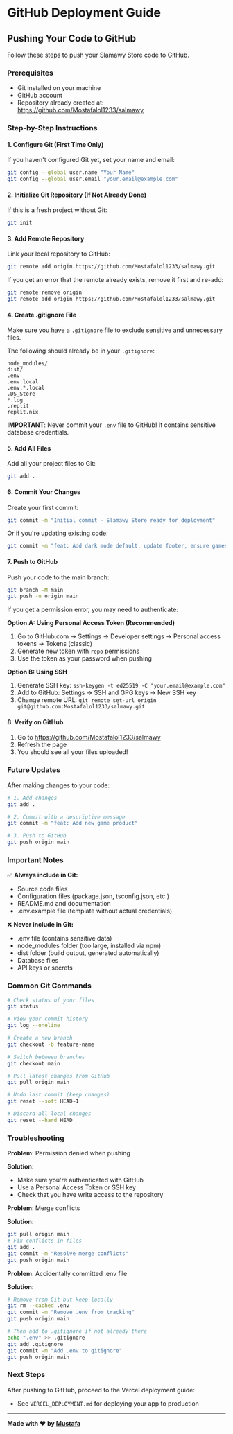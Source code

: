 # GitHub Deployment Guide

## Pushing Your Code to GitHub

Follow these steps to push your Slamawy Store code to GitHub.

### Prerequisites

- Git installed on your machine
- GitHub account
- Repository already created at: https://github.com/Mostafalol1233/salmawy

### Step-by-Step Instructions

#### 1. Configure Git (First Time Only)

If you haven't configured Git yet, set your name and email:

```bash
git config --global user.name "Your Name"
git config --global user.email "your.email@example.com"
```

#### 2. Initialize Git Repository (If Not Already Done)

If this is a fresh project without Git:

```bash
git init
```

#### 3. Add Remote Repository

Link your local repository to GitHub:

```bash
git remote add origin https://github.com/Mostafalol1233/salmawy.git
```

If you get an error that the remote already exists, remove it first and re-add:

```bash
git remote remove origin
git remote add origin https://github.com/Mostafalol1233/salmawy.git
```

#### 4. Create .gitignore File

Make sure you have a `.gitignore` file to exclude sensitive and unnecessary files.

The following should already be in your `.gitignore`:

```
node_modules/
dist/
.env
.env.local
.env.*.local
.DS_Store
*.log
.replit
replit.nix
```

**IMPORTANT**: Never commit your `.env` file to GitHub! It contains sensitive database credentials.

#### 5. Add All Files

Add all your project files to Git:

```bash
git add .
```

#### 6. Commit Your Changes

Create your first commit:

```bash
git commit -m "Initial commit - Slamawy Store ready for deployment"
```

Or if you're updating existing code:

```bash
git commit -m "feat: Add dark mode default, update footer, ensure games first"
```

#### 7. Push to GitHub

Push your code to the main branch:

```bash
git branch -M main
git push -u origin main
```

If you get a permission error, you may need to authenticate:

**Option A: Using Personal Access Token (Recommended)**

1. Go to GitHub.com → Settings → Developer settings → Personal access tokens → Tokens (classic)
2. Generate new token with `repo` permissions
3. Use the token as your password when pushing

**Option B: Using SSH**

1. Generate SSH key: `ssh-keygen -t ed25519 -C "your.email@example.com"`
2. Add to GitHub: Settings → SSH and GPG keys → New SSH key
3. Change remote URL: `git remote set-url origin git@github.com:Mostafalol1233/salmawy.git`

#### 8. Verify on GitHub

1. Go to https://github.com/Mostafalol1233/salmawy
2. Refresh the page
3. You should see all your files uploaded!

### Future Updates

After making changes to your code:

```bash
# 1. Add changes
git add .

# 2. Commit with a descriptive message
git commit -m "feat: Add new game product"

# 3. Push to GitHub
git push origin main
```

### Important Notes

✅ **Always include in Git:**
- Source code files
- Configuration files (package.json, tsconfig.json, etc.)
- README.md and documentation
- .env.example file (template without actual credentials)

❌ **Never include in Git:**
- .env file (contains sensitive data)
- node_modules folder (too large, installed via npm)
- dist folder (build output, generated automatically)
- Database files
- API keys or secrets

### Common Git Commands

```bash
# Check status of your files
git status

# View your commit history
git log --oneline

# Create a new branch
git checkout -b feature-name

# Switch between branches
git checkout main

# Pull latest changes from GitHub
git pull origin main

# Undo last commit (keep changes)
git reset --soft HEAD~1

# Discard all local changes
git reset --hard HEAD
```

### Troubleshooting

**Problem**: Permission denied when pushing

**Solution**: 
- Make sure you're authenticated with GitHub
- Use a Personal Access Token or SSH key
- Check that you have write access to the repository

**Problem**: Merge conflicts

**Solution**:
```bash
git pull origin main
# Fix conflicts in files
git add .
git commit -m "Resolve merge conflicts"
git push origin main
```

**Problem**: Accidentally committed .env file

**Solution**:
```bash
# Remove from Git but keep locally
git rm --cached .env
git commit -m "Remove .env from tracking"
git push origin main

# Then add to .gitignore if not already there
echo ".env" >> .gitignore
git add .gitignore
git commit -m "Add .env to gitignore"
git push origin main
```

### Next Steps

After pushing to GitHub, proceed to the Vercel deployment guide:
- See `VERCEL_DEPLOYMENT.md` for deploying your app to production

---

**Made with ❤️ by [Mustafa](https://linktr.ee/Mustafa_Bemo)**
